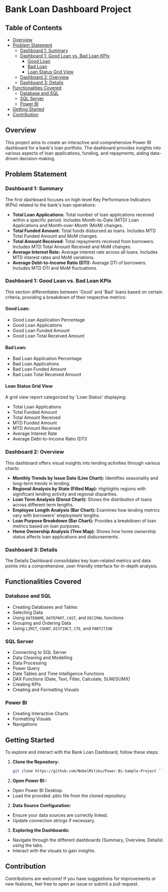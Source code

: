 # Bank Loan Dashboard Project

## Table of Contents
- [Overview](#overview)
- [Problem Statement](#problem-statement)
  - [Dashboard 1: Summary](#dashboard-1-summary)
  - [Dashboard 1: Good Loan vs. Bad Loan KPIs](#dashboard-1-good-loan-vs-bad-loan-kpis)
    - [Good Loan](#good-loan)
    - [Bad Loan](#bad-loan)
    - [Loan Status Grid View](#loan-status-grid-view)
  - [Dashboard 2: Overview](#dashboard-2-overview)
  - [Dashboard 3: Details](#dashboard-3-details)
- [Functionalities Covered](#functionalities-covered)
  - [Database and SQL](#database-and-sql)
  - [SQL Server](#sql-server)
  - [Power BI](#power-bi)
- [Getting Started](#getting-started)
- [Contribution](#contribution)

## Overview
This project aims to create an interactive and comprehensive Power BI dashboard for a bank's loan portfolio. The dashboard provides insights into various aspects of loan applications, funding, and repayments, aiding data-driven decision-making.

## Problem Statement

### Dashboard 1: Summary
The first dashboard focuses on high-level Key Performance Indicators (KPIs) related to the bank's loan operations:

- **Total Loan Applications:** Total number of loan applications received within a specific period. Includes Month-to-Date (MTD) Loan Applications and Month-over-Month (MoM) changes.
- **Total Funded Amount:** Total funds disbursed as loans. Includes MTD Total Funded Amount and MoM changes.
- **Total Amount Received:** Total repayments received from borrowers. Includes MTD Total Amount Received and MoM changes.
- **Average Interest Rate:** Average interest rate across all loans. Includes MTD interest rates and MoM variations.
- **Average Debt-to-Income Ratio (DTI):** Average DTI of borrowers. Includes MTD DTI and MoM fluctuations.

### Dashboard 1: Good Loan vs. Bad Loan KPIs
This section differentiates between 'Good' and 'Bad' loans based on certain criteria, providing a breakdown of their respective metrics:

#### Good Loan:
- Good Loan Application Percentage
- Good Loan Applications
- Good Loan Funded Amount
- Good Loan Total Received Amount

#### Bad Loan:
- Bad Loan Application Percentage
- Bad Loan Applications
- Bad Loan Funded Amount
- Bad Loan Total Received Amount

#### Loan Status Grid View
A grid view report categorized by 'Loan Status' displaying:
- Total Loan Applications
- Total Funded Amount
- Total Amount Received
- MTD Funded Amount
- MTD Amount Received
- Average Interest Rate
- Average Debt-to-Income Ratio (DTI)

### Dashboard 2: Overview
This dashboard offers visual insights into lending activities through various charts:

- **Monthly Trends by Issue Date (Line Chart):** Identifies seasonality and long-term trends in lending.
- **Regional Analysis by State (Filled Map):** Highlights regions with significant lending activity and regional disparities.
- **Loan Term Analysis (Donut Chart):** Shows the distribution of loans across different term lengths.
- **Employee Length Analysis (Bar Chart):** Examines how lending metrics vary with borrowers' employment lengths.
- **Loan Purpose Breakdown (Bar Chart):** Provides a breakdown of loan metrics based on loan purposes.
- **Home Ownership Analysis (Tree Map):** Shows how home ownership status affects loan applications and disbursements.

### Dashboard 3: Details
The Details Dashboard consolidates key loan-related metrics and data points into a comprehensive, user-friendly interface for in-depth analysis.

## Functionalities Covered

### Database and SQL
- Creating Databases and Tables
- Selecting Data
- Using `DATENAME`, `DATEPART`, `CAST`, and `DECIMAL` functions
- Grouping and Ordering Data
- Using `LIMIT`, `COUNT`, `DISTINCT`, `CTE`, and `PARTITION`

### SQL Server
- Connecting to SQL Server
- Data Cleaning and Modelling
- Data Processing
- Power Query
- Date Tables and Time Intelligence Functions
- DAX Functions (Date, Text, Filter, Calculate, SUM/SUMX)
- Creating KPIs
- Creating and Formatting Visuals

### Power BI
- Creating Interactive Charts
- Formatting Visuals
- Navigations

## Getting Started

To explore and interact with the Bank Loan Dashboard, follow these steps:

1. **Clone the Repository:**
   ```sh
   git clone https://github.com/NobelMitiku/Power-Bi-Sample-Project ```
1. **Open Power BI::**

- Open Power BI Desktop.
- Load the provided .pbix file from the cloned repository.
2. **Data Source Configuration:**

- Ensure your data sources are correctly linked.
- Update connection strings if necessary.
3. **Exploring the Dashboards:**

- Navigate through the different dashboards (Summary, Overview, Details) using the tabs.
- Interact with the visuals to gain insights.
## Contribution
Contributions are welcome! If you have suggestions for improvements or new features, feel free to open an issue or submit a pull request.